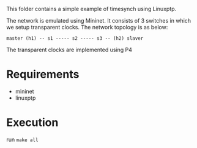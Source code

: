 This folder contains a simple example of timesynch using Linuxptp. 

The network is emulated using Mininet. It consists of 3 switches in which we setup transparent clocks.
The network topology is as below:

```
master (h1) -- s1 ----- s2 ----- s3 -- (h2) slaver
```

The transparent clocks are implemented using P4

# Requirements

- mininet
- linuxptp

# Execution

run `make all`